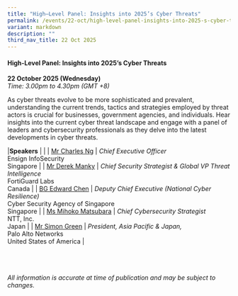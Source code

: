 ```yaml
---
title: "High–Level Panel: Insights into 2025’s Cyber Threats"
permalink: /events/22-oct/high-level-panel-insights-into-2025-s-cyber-threats/
variant: markdown
description: ""
third_nav_title: 22 Oct 2025
---
```

#### **High-Level Panel: Insights into 2025’s Cyber Threats**

**22 October 2025 (Wednesday)**  
*Time: 3.00pm to 4.30pm (GMT +8)*

As cyber threats evolve to be more sophisticated and prevalent, understanding the current trends, tactics and strategies employed by threat actors is crucial for businesses, government agencies, and individuals. Hear insights into the current cyber threat landscape and engage with a panel of leaders and cybersecurity professionals as they delve into the latest developments in cyber threats. 

|**Speakers**          |                                                              |
| [Mr Charles Ng](/speakers/mr-charles-ng/)  | *Chief Executive Officer* <br>Ensign InfoSecurity<br>Singapore      |
| [Mr Derek Manky](/speakers/mr-derek-manky/)  | *Chief Security Strategist &amp; Global VP Threat Intelligence* <br>FortiGuard Labs<br>Canada      |
| [BG Edward Chen](/speakers/bg-edward-chen/)  | *Deputy Chief Executive (National Cyber Resilience)* <br>Cyber Security Agency of Singapore<br>Singapore      |
| [Ms Mihoko Matsubara](/speakers/ms-mihoko-matsubara/)  | *Chief Cybersecurity Strategist* <br>NTT, Inc.<br>Japan      |
| [Mr Simon Green](/speakers/mr-simon-green/)  | *President, Asia Pacific &amp; Japan,* <br>Palo Alto Networks<br>United States of America      |

<br><br><br>
*All information is accurate at time of publication and may be subject to changes.*